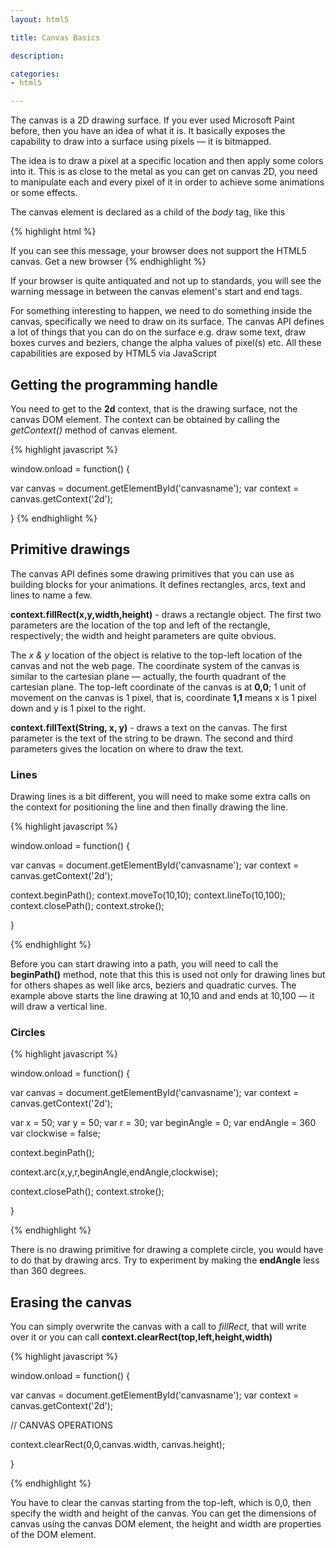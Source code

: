 ```yaml
---
layout: html5

title: Canvas Basics 

description:

categories: 
- html5

---
```


The canvas is a 2D drawing surface. If you ever used Microsoft Paint before, then you have an idea of what it is. It basically exposes the capability to draw into a surface using pixels &mdash; it is bitmapped.

The idea is to draw a pixel at a specific location and then apply some colors into it. This is as close to the metal as you can get on canvas 2D, you need to manipulate each and every pixel of it in order to achieve some animations or some effects. 

The canvas element is declared as a child of the *body* tag, like this

{% highlight html %}
<!DOCTYPE html> 
<html>
  <head> 
  </head>

  <body>
    <canvas ID="thecanvas" WIDTH="300" HEIGHT="300">
    If you can see this message, your browser does not
    support the HTML5 canvas. Get a new browser    
    </canvas>
  </body> 
</html>
{% endhighlight %}
  
If your browser is quite antiquated and not up to standards, you will see the warning message in between the canvas element's start and end tags.

For something interesting to happen, we need to do something inside the canvas, specifically we need to draw on its surface. The canvas API defines a lot of things that you can do on the surface e.g. draw some text, draw boxes curves and beziers, change the alpha values of pixel(s) etc. All these capabilities are exposed by HTML5 via JavaScript


## Getting the programming handle

You need to get to the **2d** context, that is the drawing surface, not the canvas DOM element. The context can be obtained by calling the *getContext()* method of canvas element.

{% highlight javascript %}

window.onload = function() {

  var canvas = document.getElementById('canvasname');
  var context = canvas.getContext('2d');

}
{% endhighlight %}


## Primitive drawings

The canvas API defines some drawing primitives that you can use as building blocks for your animations. It defines rectangles, arcs, text and lines to name a few.

**context.fillRect(x,y,width,height)** - draws a rectangle object. The first two parameters are the location of the top and left of the rectangle, respectively; the width and height parameters are quite obvious.

The *x & y* location of the object is relative to the top-left location of the canvas and not the web page. The coordinate system of the canvas is similar to the cartesian plane &mdash; actually, the fourth quadrant of the cartesian plane. The top-left coordinate of the canvas is at **0,0**; 1 unit of movement on the canvas is 1 pixel, that is, coordinate **1,1** means x is 1 pixel down and y is 1 pixel to the right. 

**context.fillText(String, x, y)** - draws a text on the canvas. The first parameter is the text of the string to be drawn. The second and third parameters gives the location on where to draw the text.


### Lines

Drawing lines is a bit different, you will need to make some extra calls on the context for positioning the line and then finally drawing the line.

{% highlight javascript %}

window.onload = function() {

  var canvas = document.getElementById('canvasname');
  var context = canvas.getContext('2d');

  context.beginPath();
  context.moveTo(10,10);
  context.lineTo(10,100);
  context.closePath();
  context.stroke();

}

{% endhighlight %}

Before you can start drawing into a path, you will need to call the **beginPath()** method, note that this this is used not only for drawing lines but for others shapes as well like arcs, beziers and quadratic curves. The example above starts the line drawing at 10,10 and and ends at 10,100 &mdash; it will draw a vertical line.

### Circles

{% highlight javascript %}

window.onload = function() {

  var canvas = document.getElementById('canvasname');
  var context = canvas.getContext('2d');

  var x = 50;
  var y = 50;
  var r = 30;
  var beginAngle = 0;
  var endAngle = 360
  var clockwise = false;

  context.beginPath();
  
  context.arc(x,y,r,beginAngle,endAngle,clockwise);
  
  context.closePath();
  context.stroke();

}

{% endhighlight %}

There is no drawing primitive for drawing a complete circle, you would have to do that by drawing arcs. Try to experiment by making the **endAngle** less than 360 degrees.

## Erasing the canvas

You can simply overwrite the canvas with a call to *fillRect*, that will write over it or you can call **context.clearRect(top,left,height,width)** 

{% highlight javascript %}

window.onload = function() {

  var canvas = document.getElementById('canvasname');
  var context = canvas.getContext('2d');

  // CANVAS OPERATIONS
  
  context.clearRect(0,0,canvas.width, canvas.height);

}

{% endhighlight %}

You have to clear the canvas starting from the top-left, which is 0,0, then specify the width and height of the canvas. You can get the dimensions of canvas using the canvas DOM element, the height and width are properties of the DOM element.





